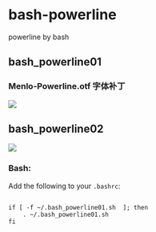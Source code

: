bash-powerline
==============

powerline by bash

<h2>bash_powerline01</h2>

<h3>Menlo-Powerline.otf 字体补丁</h3>

<img src="https://raw.githubusercontent.com/saligia2014/bash-powerline/master/images-folder/bash-powerline01.png" style="max-width:100%;" />


<h2>bash_powerline02</h2>

<img src="https://raw.githubusercontent.com/saligia2014/bash-powerline/master/images-folder/bash-powerline02.png" style="max-width:100%;" />


<h3><a id="user-content-bash" class="anchor" href="#bash" aria-hidden="true"><span class="octicon octicon-link"></span></a>Bash:</h3>

<p>Add the following to your <code>.bashrc</code>:</p>
<pre><code>  
if [ -f ~/.bash_powerline01.sh  ]; then
    . ~/.bash_powerline01.sh
fi   
</code></pre>

